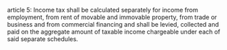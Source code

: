 article 5: 
Income tax shall be calculated separately for income from employment, from rent of movable and immovable property, from trade or business and from commercial financing and shall be levied, collected and paid on the aggregate amount of taxable income chargeable under each of said separate schedules. 
<ul>
</ul>